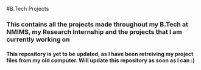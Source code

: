 #B.Tech Projects
### This contains all the projects made throughout my B.Tech at NMIMS, my Research Internship and the projects that I am currently working on
#### This repository is yet to be updated, as I have been retreiving my project files from my old computer. Will update this repository as soon as I can :)
